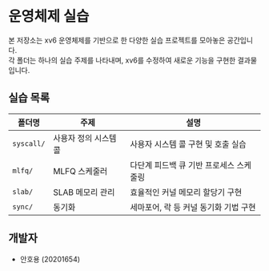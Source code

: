 # 운영체제 실습

본 저장소는 xv6 운영체제를 기반으로 한 다양한 실습 프로젝트를 모아놓은 공간입니다.  
각 폴더는 하나의 실습 주제를 나타내며, xv6를 수정하여 새로운 기능을 구현한 결과물입니다.

## 실습 목록

| 폴더명 | 주제 | 설명 |
|--------|------|------|
| `syscall/` | 사용자 정의 시스템 콜 | 사용자 시스템 콜 구현 및 호출 실습 |
| `mlfq/` | MLFQ 스케줄러 | 다단계 피드백 큐 기반 프로세스 스케줄링 |
| `slab/` | SLAB 메모리 관리 | 효율적인 커널 메모리 할당기 구현 |
| `sync/` | 동기화 | 세마포어, 락 등 커널 동기화 기법 구현 |

## 개발자
- 안호용 (20201654)
